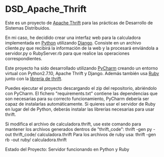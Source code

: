 # DSD_Apache_Thrift
Este es un proyecto de [Apache Thrift](https://thrift.apache.org/) para las prácticas de Desarrollo de Sistemas Distribuidos.

En mi caso, he decidido crear una interfaz web para la calculadora implementada en [Python](https://www.python.org/) utilizando [Django](https://www.djangoproject.com/).
Consiste en un archivo cliente.py que recibirá la información de la web y la procesará enviándola a servidor.py o RubyServer.rb para que realice las operaciones correspondientes.

Este proyecto ha sido desarrollado utilizando [PyCharm](https://www.jetbrains.com/pycharm/) creando un entorno virtual con Python2.7.10, Apache Thrift y Django.
Además también usa [Ruby](https://www.ruby-lang.org/en/) junto con la [librería de thrift](https://rubygems.org/gems/thrift).

Puedes ejecutar el proyecto descargando el zip del repositorio, abriéndolo con PyCharm. 
El fichero "requirements.txt" contiene las dependencias que son necesarias para su correcto funcionamiento, PyCharm debería ser capaz de instalarlas automáticamente.
Si quieres usar el servidor de Ruby en lugar del de Python, deberás instalar las librerías necesarias para usar thrift. 

Si modifica el archivo de calculadora.thrift, use este comando para mantener los archivos generados dentros de "thrift_code": thrift -gen py -out thrift_code/ calculadora.thrift
Para los archivos de ruby usa: thrift -gen rb -out ruby/ calculadora.thrift

Estado del Proyecto: Servidor funcionando en Python y Ruby 
